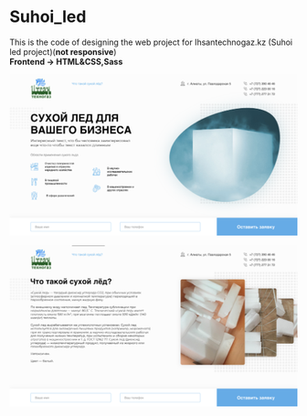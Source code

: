 # Suhoi_led
This is the code of designing the web project for Ihsantechnogaz.kz (Suhoi led project)(<strong>not responsive</strong>)<br>
<strong>Frontend -> HTML&CSS,Sass</strong><br>
<p align="center"><img src="https://github.com/nurgi17/Suhoi_led/blob/master/1.png"></p>
<p align="center"><img src="https://github.com/nurgi17/Suhoi_led/blob/master/2.png"></p>
